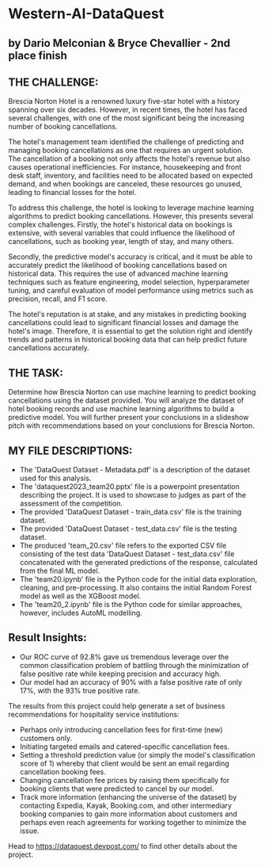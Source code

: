 # Western-AI-DataQuest

## by Dario Melconian & Bryce Chevallier - 2nd place finish

## **THE CHALLENGE:**

Brescia Norton Hotel is a renowned luxury five-star hotel with a history spanning over six decades. However, in recent times, the hotel has faced several challenges, with one of the most significant being the increasing number of booking cancellations. 

The hotel's management team identified the challenge of predicting and managing booking cancellations as one that requires an urgent solution. The cancellation of a booking not only affects the hotel's revenue but also causes operational inefficiencies. For instance, housekeeping and front desk staff, inventory, and facilities need to be allocated based on expected demand, and when bookings are canceled, these resources go unused, leading to financial losses for the hotel.

To address this challenge, the hotel is looking to leverage machine learning algorithms to predict booking cancellations. However, this presents several complex challenges. Firstly, the hotel's historical data on bookings is extensive, with several variables that could influence the likelihood of cancellations, such as booking year, length of stay, and many others.

Secondly, the predictive model's accuracy is critical, and it must be able to accurately predict the likelihood of booking cancellations based on historical data. This requires the use of advanced machine learning techniques such as feature engineering, model selection, hyperparameter tuning, and careful evaluation of model performance using metrics such as precision, recall, and F1 score.

The hotel's reputation is at stake, and any mistakes in predicting booking cancellations could lead to significant financial losses and damage the hotel's image. Therefore, it is essential to get the solution right and identify trends and patterns in historical booking data that can help predict future cancellations accurately.

## **THE TASK:**

Determine how Brescia Norton can use machine learning to predict booking cancellations using the dataset provided. You will analyze the dataset of hotel booking records and use machine learning algorithms to build a predictive model. You will further present your conclusions in a slideshow pitch with recommendations based on your conclusions for Brescia Norton.

## **MY FILE DESCRIPTIONS:**

- The 'DataQuest Dataset - Metadata.pdf' is a description of the dataset used for this analysis.
- The 'dataquest2023_team20.pptx' file is a powerpoint presentation describing the project. It is used to showcase to judges as part of the assessment of the competition.
- The provided 'DataQuest Dataset - train_data.csv' file is the training dataset.
- The provided 'DataQuest Dataset - test_data.csv' file is the testing dataset.
- The produced 'team_20.csv' file refers to the exported CSV file consisting of the test data 'DataQuest Dataset - test_data.csv' file concatenated with the generated predictions of the response, calculated from the final ML model.
- The 'team20.ipynb' file is the Python code for the initial data exploration, cleaning, and pre-processing. It also contains the initial Random Forest model as well as the XGBoost model.
- The 'team20_2.ipynb' file is the Python code for similar approaches, however, includes AutoML modelling.

## **Result Insights:**

- Our ROC curve of 92.8% gave us tremendous leverage over the common classification problem of battling through the minimization of false positive rate while keeping precision and accuracy high.
- Our model had an accuracy of 90% with a false positive rate of only 17%, with the 93% true positive rate.

The results from this project could help generate a set of business recommendations for hospitality service institutions:
- Perhaps only introducing cancellation fees for first-time (new) customers only. 
- Initiating targeted emails and catered-specific cancellation fees.
- Setting a threshold prediction value (or simply the model's classification score of 1) whereby that client would be sent an email regarding cancellation booking fees. 
- Changing cancellation fee prices by raising them specifically for booking clients that were predicted to cancel by our model.
- Track more information (enhancing the universe of the dataset) by contacting Expedia, Kayak, Booking.com, and other intermediary booking companies to gain more information about customers and perhaps even reach agreements for working together to minimize the issue.


Head to https://dataquest.devpost.com/ to find other details about the project.
